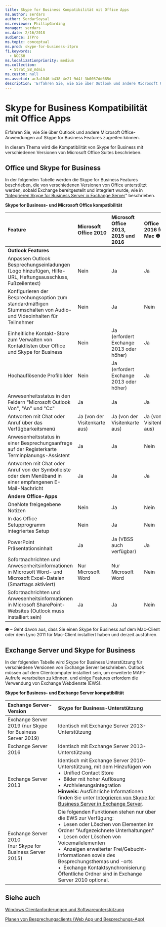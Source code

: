 ```yaml
---
title: Skype for Business Kompatibilität mit Office Apps
ms.author: serdars
author: SerdarSoysal
ms.reviewer: PhillipGarding
manager: serdars
ms.date: 2/16/2018
audience: ITPro
ms.topic: conceptual
ms.prod: skype-for-business-itpro
f1.keywords:
  - NOCSH
ms.localizationpriority: medium
ms.collection:
  - Strat_SB_Admin
ms.custom: null
ms.assetid: ac3a1046-b438-4e21-9d4f-3b0057dd685d
description: 'Erfahren Sie, wie Sie über Outlook und andere Microsoft Office-Anwendungen auf Skype for Business Features zugreifen können.'
---
```


# <a name="skype-for-business-compatibility-with-office-apps"></a>Skype for Business Kompatibilität mit Office Apps
 
Erfahren Sie, wie Sie über Outlook und andere Microsoft Office-Anwendungen auf Skype for Business Features zugreifen können.
  
In diesem Thema wird die Kompatibilität von Skype for Business mit verschiedenen Versionen von Microsoft Office Suites beschrieben. 
  
## <a name="office-and-skype-for-business"></a>Office und Skype for Business

In der folgenden Tabelle werden die Skype for Business Features beschrieben, die von verschiedenen Versionen von Office unterstützt werden, sobald Exchange bereitgestellt und integriert wurde, wie in ["Integrieren Skype for Business Server in Exchange Server](../../deploy/integrate-with-exchange-server/integrate-with-exchange-server.md)" beschrieben.
  
**Skype for Business- und Microsoft Office kompatibilität**

|**Feature**|**Microsoft Office 2010**|**Microsoft Office 2013, 2015 und 2016**|**Office 2016 für Mac** &#x2776; |
|:-----|:-----|:-----|:-----|
|**Outlook Features** ||||
|Anpassen Outlook Besprechungseinladungen (Logo hinzufügen, Hilfe-URL, Haftungsausschluss, Fußzeilentext)  |Nein  |Ja   |Ja|
|Konfigurieren der Besprechungsoption zum standardmäßigen Stummschalten von Audio- und Videoinhalten für Teilnehmer    |Nein    |Ja    |Nein    |
|Einheitliche Kontakt-Store zum Verwalten von Kontaktlisten über Office und Skype for Business    |Nein    |Ja (erfordert Exchange 2013 oder höher)    |Ja    |
|Hochauflösende Profilbilder    |Nein    |Ja (erfordert Exchange 2013 oder höher)    |Ja    |
|Anwesenheitsstatus in den Feldern "Microsoft Outlook Von", "An" und "Cc"    |Ja    |Ja    |Ja    |
|Antworten mit Chat oder Anruf über das Verfügbarkeitsmenü    |Ja (von der Visitenkarte aus)    |Ja (von der Visitenkarte aus)    |Ja (von der Visitenkarte aus)    |
|Anwesenheitsstatus in einer Besprechungsanfrage auf der Registerkarte Terminplanungs-Assistent    |Ja    |Ja    |Nein    |
|Antworten mit Chat oder Anruf von der Symbolleiste oder dem Menüband in einer empfangenen E-Mail-Nachricht    |Ja    |Ja    |Ja    |
|**Andere Office-Apps**   ||||
|OneNote freigegebene Notizen    |Nein    |Ja    |Nein    |
|In das Office Setupprogramm integriertes Setup    |Nein    |Ja    |Nein    |
|PowerPoint Präsentationsinhalt    |Ja    |Ja (VBSS auch verfügbar)    |Ja    |
|Sofortnachrichten und Anwesenheitsinformationen in Microsoft Word- und Microsoft Excel-Dateien (Smarttags aktiviert)    |Nur Microsoft Word    |Nur Microsoft Word    |Nein    |
|Sofortnachrichten und Anwesenheitsinformationen in Microsoft SharePoint-Websites (Outlook muss installiert sein)    |Ja    |Ja    |Nein    |
   
&#x2776; – Geht davon aus, dass Sie einen Skype for Business auf dem Mac-Client oder dem Lync 2011 für Mac-Client installiert haben und derzeit ausführen.
  
## <a name="exchange-server-and-skype-for-business"></a>Exchange Server und Skype for Business

In der folgenden Tabelle wird Skype for Business Unterstützung für verschiedene Versionen von Exchange Server beschrieben. Outlook müssen auf dem Clientcomputer installiert sein, um erweiterte MAPI-Aufrufe verarbeiten zu können, und einige Features erfordern die Verwendung von Exchange Webdienste (EWS).
  
**Skype for Business- und Exchange Server kompatibilität**

|**Exchange Server-Version**|**Skype for Business-Unterstützung**|
|:-----|:-----|
|Exchange Server 2019 (nur Skype for Business Server 2019) |Identisch mit Exchange Server 2013-Unterstützung    |
|Exchange Server 2016    |Identisch mit Exchange Server 2013-Unterstützung  <br/> |
|Exchange Server 2013  <br/> |Identisch mit Exchange Server 2010-Unterstützung, mit dem Hinzufügen von  <br/>&bull;&nbsp;&nbsp;Unified Contact Store  <br/>&bull;&nbsp;&nbsp;Bilder mit hoher Auflösung  <br/>&bull;&nbsp;&nbsp;Archivierungsintegration  <br/> **Hinweis:** Ausführliche Informationen finden Sie unter [Integrieren von Skype for Business Server in Exchange Server](../../deploy/integrate-with-exchange-server/integrate-with-exchange-server.md).  <br/> |
|Exchange Server 2010  <br/>(nur Skype for Business Server 2015) |Die folgenden Funktionen stehen nur über die EWS zur Verfügung:  <br/>&bull;&nbsp;&nbsp;Lesen oder Löschen von Elementen im Ordner "Aufgezeichnete Unterhaltungen"  <br/>&bull;&nbsp;&nbsp;Lesen oder Löschen von Voicemailelementen  <br/>&bull;&nbsp;&nbsp;Anzeigen erweiterter Frei/Gebucht-Informationen sowie des Besprechungsthemas und -orts  <br/>&bull;&nbsp;&nbsp;Exchange Kontaktsynchronisierung  <br/> Öffentliche Ordner sind in Exchange Server 2010 optional.  <br/> |
   
## <a name="see-also"></a>Siehe auch
 
[Windows Clientanforderungen und Softwareunterstützung](windows-requirements.md)
  
[Planen von Besprechungsclients (Web App und Besprechungs-App)](meetings-clients.md)

